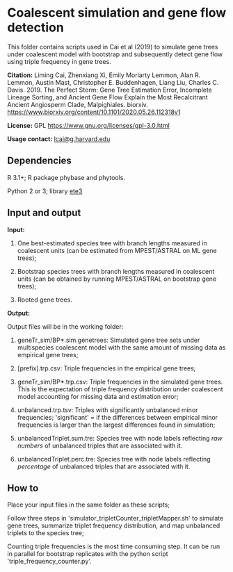 # Coalescent simulation and gene flow detection

This folder contains scripts used in Cai et al (2019) to simulate gene trees under coalescent model with bootstrap and subsequently detect gene flow using triple frequency in gene trees.
<div id="citation"></div>

<b>Citation:</b> Liming Cai, Zhenxiang Xi, Emily Moriarty Lemmon, Alan R. Lemmon, Austin Mast, Christopher E. Buddenhagen, Liang Liu, Charles C. Davis. 2019. The Perfect Storm: Gene Tree Estimation Error, Incomplete Lineage Sorting, and Ancient Gene Flow Explain the Most Recalcitrant Ancient Angiosperm Clade, Malpighiales. biorxiv. https://www.biorxiv.org/content/10.1101/2020.05.26.112318v1

<b>License:</b> GPL https://www.gnu.org/licenses/gpl-3.0.html

<b>Usage contact:</b> [lcai@g.harvard.edu](mailto:lcai@g.harvard.edu)


## Dependencies

R 3.1+; R package phybase and phytools.

Python 2 or 3; library [ete3](http://etetoolkit.org/docs/2.3/index.html)

## Input and output

<b>Input:</b> 

1. One best-estimated species tree with branch lengths measured in coalescent units (can be estimated from MPEST/ASTRAL on ML gene trees);

2. Bootstrap species trees with branch lengths measured in coalescent units (can be obtained by running MPEST/ASTRAL on bootstrap gene trees);

3. Rooted gene trees.

<b>Output:</b> 

Output files will be in the working folder:

1. geneTr_sim/BP*.sim.genetrees: Simulated gene tree sets under multispecies coalescent model with the same amount of missing data as empirical gene trees;

2. [prefix].trp.csv: Triple frequencies in the empirical gene trees; 

3. geneTr_sim/BP*.trp.csv: Triple frequencies in the simulated gene trees. This is the expectation of triple frequency distribution under coalescent model accounting for missing data and estimation error;

4. unbalanced.trp.tsv: Triples with significantly unbalanced minor frequencies; 'significant' = if the differences between empirical minor frequencies is larger than the largest differences found in simulation;

5. unbalancedTriplet.sum.tre: Species tree with node labels reflecting *raw numbers* of unbalanced triples that are associated with it.

6. unbalancedTriplet.perc.tre: Species tree with node labels reflecting *percentage* of unbalanced triples that are associated with it.

## How to

Place your input files in the same folder as these scripts;

Follow three steps in 'simulator_tripletCounter_tripletMapper.sh' to simulate gene trees, summarize triplet frequency distribution, and map unbalanced triplets to the species tree;

Counting triple frequencies is the most time consuming step. It can be run in parallel for bootstrap replicates with the python script 'triple_frequency_counter.py'. 

